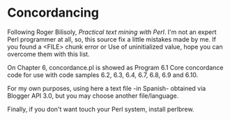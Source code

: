 # Concordancing
Following Roger Bilisoly, *Practical text mining with Perl*. I'm not an expert Perl programmer at all, so, this source fix a little mistakes made by me. If you found a \<FILE\> chunk error or Use of uninitialized value, hope you can overcome them with this list.

On Chapter 6, concordance.pl is showed as Program 6.1 Core concordance code for use with code samples 6.2, 6.3, 6.4, 6.7, 6.8, 6.9 and 6.10.

For my own purposes, using here a text file -in Spanish- obtained via Blogger API 3.0, but you may choose another file/language. 

Finally, if you don't want touch your Perl system, install perlbrew.